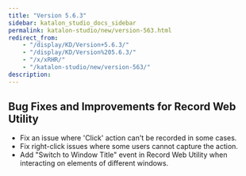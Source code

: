 ```yaml
---
title: "Version 5.6.3"
sidebar: katalon_studio_docs_sidebar
permalink: katalon-studio/new/version-563.html
redirect_from:
    - "/display/KD/Version+5.6.3/"
    - "/display/KD/Version%205.6.3/"
    - "/x/xRHR/"
    - "/katalon-studio/new/version-563/"
description:
---
```

Bug Fixes and Improvements for Record Web Utility
-------------------------------------------------

*   Fix an issue where 'Click' action can't be recorded in some cases.
*   Fix right-click issues where some users cannot capture the action.
*   Add "Switch to Window Title" event in Record Web Utility when interacting on elements of different windows.